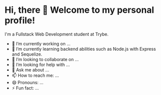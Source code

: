 # Hi, there 👋 Welcome to my personal profile!


I'm a Fullstack Web Development student at Trybe.

- 🔭 I’m currently working on ...
- 🌱 I’m currently learning backend abilities such as Node.js with Express and Sequelize.
- 👯 I’m looking to collaborate on ...
- 🤔 I’m looking for help with ...
- 💬 Ask me about ...
- 📫 How to reach me: ...
- 😄 Pronouns: ...
- ⚡ Fun fact: ...
